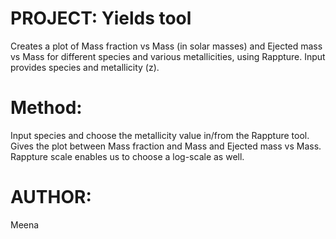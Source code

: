 PROJECT: Yields tool
========

Creates a plot of Mass fraction vs Mass (in solar masses) and Ejected mass vs Mass for different species and various metallicities, using Rappture. 
Input provides species and metallicity (z).

Method:
=======

Input species and choose the metallicity value in/from the Rappture tool. 
Gives the plot between Mass fraction and Mass and Ejected mass vs Mass.
Rappture scale enables us to choose a log-scale as well.



AUTHOR:
=======

Meena
